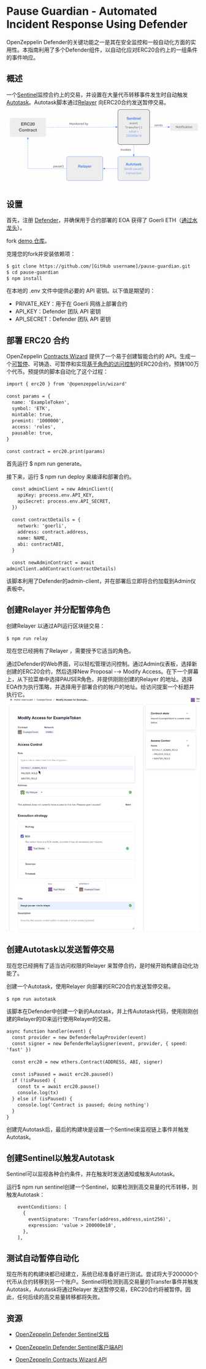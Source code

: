 # Pause Guardian - Automated Incident Response Using Defender
OpenZeppelin Defender的关键功能之一是其在安全监控和一般自动化方面的实用性。本指南利用了多个Defender组件，以自动化应对ERC20合约上的一组条件的事件响应。

## 概述
一个[Sentinel](../../Components/Sentinel/Sentinel.md)监控合约上的交易，并设置在大量代币转移事件发生时自动触发[Autotask](../../Components/Autotasks/Autotasks.md)。Autotask脚本通过[Relayer](../../Components/Relay/Relay.md) 向ERC20合约发送暂停交易。
![guide-pauseguardian-1.png](img/guide-pauseguardian-1.png)

## 设置
首先，注册 [Defender](https://defender.openzeppelin.com/)，并确保用于合约部署的 EOA 获得了 Goerli ETH（[通过水龙头](https://forum.openzeppelin.com/t/goerli-testnet-faucets/26710)）。

fork [demo 仓库](https://github.com/offgridauthor/pause-guardian)。

克隆您的fork并安装依赖项：
```
$ git clone https://github.com/[GitHub username]/pause-guardian.git
$ cd pause-guardian
$ npm install
```

在本地的 .env 文件中提供必要的 API 密钥。以下值是期望的：

* PRIVATE_KEY：用于在 Goerli 网络上部署合约
* API_KEY：Defender 团队 API 密钥
* API_SECRET：Defender 团队 API 密钥

## 部署 ERC20 合约
OpenZeppelin [Contracts Wizard](https://wizard.openzeppelin.com/) 提供了一个易于创建智能合约的 API。生成一个[可暂停](../../../Contracts/Contracts.3.x/API/Utils.md#pausable)、可铸造、可暂停和实现[基于角色的访问控制](../../../Contracts/Contracts.3.x/Access-Control.md#基于角色的访问控制)的ERC20合约，预铸100万个代币。预提供的脚本自动化了这个过程：
```
import { erc20 } from '@openzeppelin/wizard'

const params = {
  name: 'ExampleToken',
  symbol: 'ETK',
  mintable: true,
  premint: '1000000',
  access: 'roles',
  pausable: true,
}

const contract = erc20.print(params)
```

首先运行 $ npm run generate。

接下来，运行 $ npm run deploy 来编译和部署合约。
```
  const adminClient = new AdminClient({
    apiKey: process.env.API_KEY,
    apiSecret: process.env.API_SECRET,
  })

  const contractDetails = {
    network: 'goerli',
    address: contract.address,
    name: NAME,
    abi: contractABI,
  }

  const newAdminContract = await adminClient.addContract(contractDetails)
```

该脚本利用了Defender的admin-client，并在部署后立即将合约加载到Admin仪表板中。

## 创建Relayer 并分配暂停角色
创建Relayer 以通过API运行区块链交易：

`$ npm run relay`

现在您已经拥有了Relayer ，需要授予它适当的角色。

通过Defender的Web界面，可以轻松管理访问控制。通过Admin仪表板，选择新创建的ERC20合约，然后选择New Proposal -→ Modify Access。在下一个屏幕上，从下拉菜单中选择PAUSER角色，并提供刚刚创建的Relayer 的地址。选择EOA作为执行策略，并选择用于部署合约的帐户的地址。给访问提案一个标题并执行它。
![guide-pauseguardian-2.gif](img/guide-pauseguardian-2.gif)

## 创建Autotask以发送暂停交易
现在您已经拥有了适当访问权限的Relayer 来暂停合约，是时候开始构建自动化功能了。

创建一个Autotask，使用Relayer 向部署的ERC20合约发送暂停交易。

`$ npm run autotask`

该脚本在Defender中创建一个新的Autotask，并上传Autotask代码，使用刚刚创建的Relayer的ID来运行使用Relayer的交易。

```
async function handler(event) {
  const provider = new DefenderRelayProvider(event)
  const signer = new DefenderRelaySigner(event, provider, { speed: 'fast' })

  const erc20 = new ethers.Contract(ADDRESS, ABI, signer)

  const isPaused = await erc20.paused()
  if (!isPaused) {
    const tx = await erc20.pause()
    console.log(tx)
  } else if (isPaused) {
    console.log('Contract is paused; doing nothing')
  }
}
```

创建完Autotask后，最后的构建块是设置一个Sentinel来监视链上事件并触发Autotask。

## 创建Sentinel以触发Autotask
Sentinel可以监视各种合约条件，并在触发时发送通知或触发Autotask。

运行$ npm run sentinel创建一个Sentinel，如果检测到高交易量的代币转移，则触发Autotask：
```
    eventConditions: [
      {
        eventSignature: 'Transfer(address,address,uint256)',
        expression: 'value > 200000e18',
      },
    ],
```

## 测试自动暂停自动化
现在所有的构建块都已经建立，系统已经准备好进行测试。尝试将大于200000个代币从合约转移到另一个账户。Sentinel将检测到高交易量的Transfer事件并触发Autotask，Autotask将通过Relayer 发送暂停交易，ERC20合约将被暂停。因此，任何后续的高交易量转移都将失败。

## 资源
* [OpenZeppelin Defender Sentinel文档](https://docs.openzeppelin.com/defender/sentinel)

* [OpenZeppelin Defender Sentinel客户端API](https://www.npmjs.com/package/defender-sentinel-client)

* [OpenZeppelin Contracts Wizard API](https://www.npmjs.com/package/@openzeppelin/wizard)